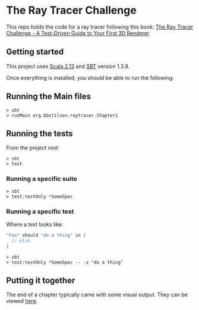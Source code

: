 # The Ray Tracer Challenge

This repo holds the code for a ray tracer following this book: [The Ray Tracer Challenge - A Test-Driven Guide to Your First 3D Renderer](https://pragprog.com/book/jbtracer/the-ray-tracer-challenge)

## Getting started

This project uses [Scala 2.13](https://scala-lang.org/) and [SBT](https://www.scala-sbt.org/) version 1.3.8.

Once everything is installed, you should be able to run the following:

## Running the Main files

```
> sbt
> runMain org.bbstilson.raytracer.Chapter1
```

## Running the tests

From the project root:

```
> sbt
> test
```

### Running a specific suite

```
> sbt
> test:testOnly *SomeSpec
```

### Running a specific test

Where a test looks like:

```scala
"Foo" should "do a thing" in {
  // blah
}
```

```
> sbt
> test:testOnly *SomeSpec -- -z "do a thing"
```

## Putting it together

The end of a chapter typically came with some visual output. They can be viewed [here](./src/main/scala/org/bbstilson/raytracer/README.md).
